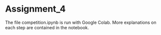 # Assignment_4

The file competition.ipynb is run with Google Colab. More explanations on each step are contained in the notebook. 
